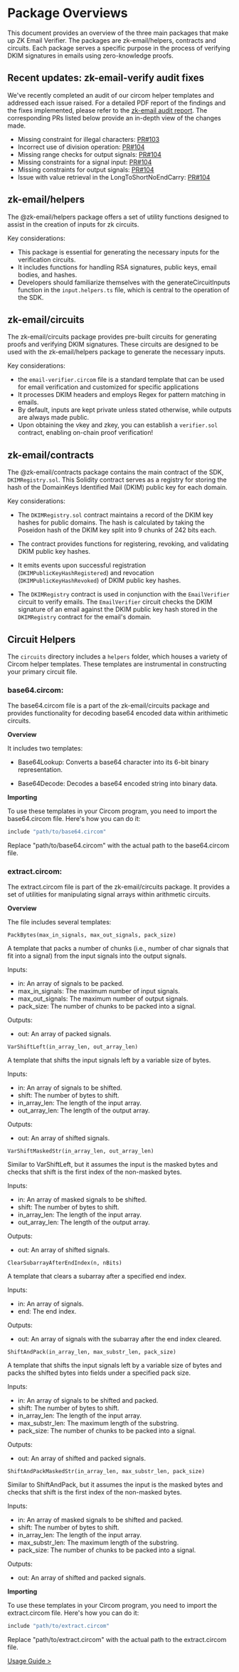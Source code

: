 # Package Overviews
This document provides an overview of the three main packages that make up ZK Email Verifier. The packages are zk-email/helpers, contracts and circuits. Each package serves a specific purpose in the process of verifying DKIM signatures in emails using zero-knowledge proofs.

## Recent updates: zk-email-verify audit fixes

We've recently completed an audit of our circom helper templates and addressed each issue raised. For a detailed PDF report of the findings and the fixes implemented, please refer to the [zk-email audit report](/docs/zkemail-audit-report.pdf). The corresponding PRs listed below provide an in-depth view of the changes made.

- Missing constraint for illegal characters: [PR#103](https://github.com/zkemail/zk-email-verify/pull/103)
- Incorrect use of division operation: [PR#104](https://github.com/zkemail/zk-email-verify/pull/104/commits/531f9c2b811cc06a935cb80a17311d28e3662871)
- Missing range checks for output signals: [PR#104](https://github.com/zkemail/zk-email-verify/pull/104/commits/9c14d51f130bb0cb0cf6eecb4945cbc5ff72f48a)
- Missing constraints for a signal input: [PR#104](https://github.com/zkemail/zk-email-verify/commit/4d4128c9980336d7f6dc0dcc7e1458203af15b4d)
- Missing constraints for output signals: [PR#104](https://github.com/zkemail/zk-email-verify/commit/4d4128c9980336d7f6dc0dcc7e1458203af15b4d)
- Issue with value retrieval in the LongToShortNoEndCarry: [PR#104](https://github.com/zkemail/zk-email-verify/pull/104)


## zk-email/helpers
The @zk-email/helpers package offers a set of utility functions designed to assist in the creation of inputs for zk circuits. 

Key considerations:
- This package is essential for generating the necessary inputs for the verification circuits.
- It includes functions for handling RSA signatures, public keys, email bodies, and hashes.
- Developers should familiarize themselves with the generateCircuitInputs function in the `input.helpers.ts` file, which is central to the operation of the SDK.

## zk-email/circuits
The zk-email/circuits package provides pre-built circuits for generating proofs and verifying DKIM signatures. These circuits are designed to be used with the zk-email/helpers package to generate the necessary inputs.

Key considerations:
- the `email-verifier.circom` file is a standard template that can be used for email verification and customized for specific applications
- It processes DKIM headers and employs Regex for pattern matching in emails.
- By default, inputs are kept private unless stated otherwise, while outputs are always made public.
- Upon obtaining the vkey and zkey, you can establish a `verifier.sol `contract, enabling on-chain proof verification!


## zk-email/contracts

The @zk-email/contracts package contains the main contract of the SDK, `DKIMRegistry.sol`. This Solidity contract serves as a registry for storing the hash of the DomainKeys Identified Mail (DKIM) public key for each domain.

Key considerations:
- The `DKIMRegistry.sol` contract maintains a record of the DKIM key hashes for public domains. The hash is calculated by taking the Poseidon hash of the DKIM key split into 9 chunks of 242 bits each.

- The contract provides functions for registering, revoking, and validating DKIM public key hashes.

- It emits events upon successful registration (`DKIMPublicKeyHashRegistered`) and revocation (`DKIMPublicKeyHashRevoked`) of DKIM public key hashes.


- The `DKIMRegistry` contract is used in conjunction with the `EmailVerifier` circuit to verify emails. The `EmailVerifier` circuit checks the DKIM signature of an email against the DKIM public key hash stored in the `DKIMRegistry` contract for the email's domain.

## **Circuit Helpers**
The `circuits` directory includes a `helpers` folder, which houses a variety of Circom helper templates. These templates are instrumental in constructing your primary circuit file.

### **base64.circom**: 
The base64.circom file is a part of the zk-email/circuits package and provides functionality for decoding base64 encoded data within arithimetic circuits. 

**Overview**

It includes two templates:
- Base64Lookup: Converts a base64 character into its 6-bit binary representation.

- Base64Decode: Decodes a base64 encoded string into binary data.

**Importing**

To use these templates in your Circom program, you need to import the base64.circom file. Here's how you can do it:

```bash
include "path/to/base64.circom"
```

Replace "path/to/base64.circom" with the actual path to the base64.circom file.

### **extract.circom**: 

The extract.circom file is part of the zk-email/circuits package. It provides a set of utilities for manipulating signal arrays within arithmetic circuits.

**Overview**

The file includes several templates:

`PackBytes(max_in_signals, max_out_signals, pack_size)`

A template that packs a number of chunks (i.e., number of char signals that fit into a signal) from the input signals into the output signals.

Inputs:

- in: An array of signals to be packed.
- max_in_signals: The maximum number of input signals.
- max_out_signals: The maximum number of output signals.
- pack_size: The number of chunks to be packed into a signal.

Outputs:

- out: An array of packed signals.

`VarShiftLeft(in_array_len, out_array_len)`

A template that shifts the input signals left by a variable size of bytes.

Inputs:

- in: An array of signals to be shifted.
- shift: The number of bytes to shift.
- in_array_len: The length of the input array.
- out_array_len: The length of the output array.

Outputs:

- out: An array of shifted signals.

`VarShiftMaskedStr(in_array_len, out_array_len)`

Similar to VarShiftLeft, but it assumes the input is the masked bytes and checks that shift is the first index of the non-masked bytes.

Inputs:

- in: An array of masked signals to be shifted.
- shift: The number of bytes to shift.
- in_array_len: The length of the input array.
- out_array_len: The length of the output array.

Outputs:

- out: An array of shifted signals.

`ClearSubarrayAfterEndIndex(n, nBits)`

A template that clears a subarray after a specified end index.

Inputs:

- in: An array of signals.
- end: The end index.

Outputs:

- out: An array of signals with the subarray after the end index cleared.

`ShiftAndPack(in_array_len, max_substr_len, pack_size)`

A template that shifts the input signals left by a variable size of bytes and packs the shifted bytes into fields under a specified pack size.

Inputs:

- in: An array of signals to be shifted and packed.
- shift: The number of bytes to shift.
- in_array_len: The length of the input array.
- max_substr_len: The maximum length of the substring.
- pack_size: The number of chunks to be packed into a signal.

Outputs:

- out: An array of shifted and packed signals.

`ShiftAndPackMaskedStr(in_array_len, max_substr_len, pack_size)`

Similar to ShiftAndPack, but it assumes the input is the masked bytes and checks that shift is the first index of the non-masked bytes.

Inputs:

- in: An array of masked signals to be shifted and packed.
- shift: The number of bytes to shift.
- in_array_len: The length of the input array.
- max_substr_len: The maximum length of the substring.
- pack_size: The number of chunks to be packed into a signal.

Outputs:

- out: An array of shifted and packed signals.

**Importing**

To use these templates in your Circom program, you need to import the extract.circom file. Here's how you can do it:

```bash
include "path/to/extract.circom"
```

Replace "path/to/extract.circom" with the actual path to the extract.circom file.



[Usage Guide >](/docs/zkEmailDocs/UsageGuide/README.md)